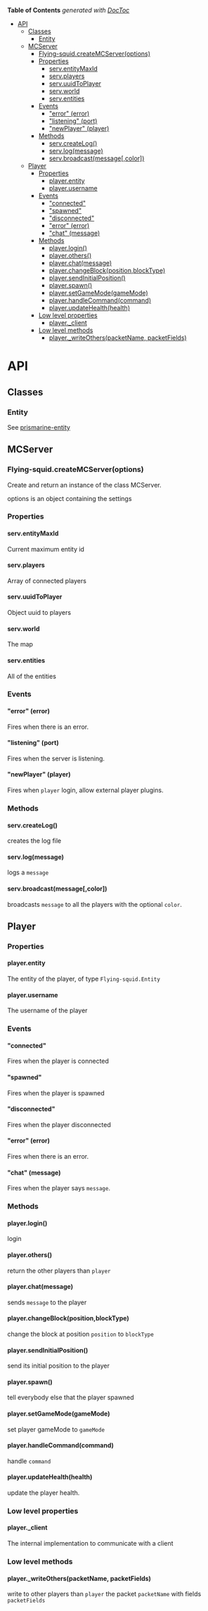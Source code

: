 <!-- START doctoc generated TOC please keep comment here to allow auto update -->
<!-- DON'T EDIT THIS SECTION, INSTEAD RE-RUN doctoc TO UPDATE -->
**Table of Contents**  *generated with [DocToc](https://github.com/thlorenz/doctoc)*

- [API](#api)
  - [Classes](#classes)
    - [Entity](#entity)
  - [MCServer](#mcserver)
    - [Flying-squid.createMCServer(options)](#flying-squidcreatemcserveroptions)
    - [Properties](#properties)
      - [serv.entityMaxId](#serventitymaxid)
      - [serv.players](#servplayers)
      - [serv.uuidToPlayer](#servuuidtoplayer)
      - [serv.world](#servworld)
      - [serv.entities](#serventities)
    - [Events](#events)
      - ["error" (error)](#error-error)
      - ["listening" (port)](#listening-port)
      - ["newPlayer" (player)](#newplayer-player)
    - [Methods](#methods)
      - [serv.createLog()](#servcreatelog)
      - [serv.log(message)](#servlogmessage)
      - [serv.broadcast(message[,color])](#servbroadcastmessagecolor)
  - [Player](#player)
    - [Properties](#properties-1)
      - [player.entity](#playerentity)
      - [player.username](#playerusername)
    - [Events](#events-1)
      - ["connected"](#connected)
      - ["spawned"](#spawned)
      - ["disconnected"](#disconnected)
      - ["error" (error)](#error-error-1)
      - ["chat" (message)](#chat-message)
    - [Methods](#methods-1)
      - [player.login()](#playerlogin)
      - [player.others()](#playerothers)
      - [player.chat(message)](#playerchatmessage)
      - [player.changeBlock(position,blockType)](#playerchangeblockpositionblocktype)
      - [player.sendInitialPosition()](#playersendinitialposition)
      - [player.spawn()](#playerspawn)
      - [player.setGameMode(gameMode)](#playersetgamemodegamemode)
      - [player.handleCommand(command)](#playerhandlecommandcommand)
      - [player.updateHealth(health)](#playerupdatehealthhealth)
    - [Low level properties](#low-level-properties)
      - [player._client](#player_client)
    - [Low level methods](#low-level-methods)
      - [player._writeOthers(packetName, packetFields)](#player_writeotherspacketname-packetfields)

<!-- END doctoc generated TOC please keep comment here to allow auto update -->

# API

## Classes

### Entity
See [prismarine-entity](https://github.com/PrismarineJS/prismarine-entity)

## MCServer

### Flying-squid.createMCServer(options)

Create and return an instance of the class MCServer.

options is an object containing the settings

### Properties

#### serv.entityMaxId

Current maximum entity id

#### serv.players

Array of connected players

#### serv.uuidToPlayer

Object uuid to players

#### serv.world

The map

#### serv.entities

All of the entities

### Events

#### "error" (error)

Fires when there is an error.

#### "listening" (port)

Fires when the server is listening.

#### "newPlayer" (player)

Fires when `player` login, allow external player plugins.

### Methods

#### serv.createLog()

creates the log file

#### serv.log(message)

logs a `message`

#### serv.broadcast(message[,color])

broadcasts `message` to all the players with the optional `color`.

## Player

### Properties

#### player.entity

The entity of the player, of type `Flying-squid.Entity`

#### player.username

The username of the player

### Events

#### "connected" 

Fires when the player is connected

#### "spawned"

Fires when the player is spawned

#### "disconnected"

Fires when the player disconnected

#### "error" (error)

Fires when there is an error.

#### "chat" (message)

Fires when the player says `message`.

### Methods

#### player.login()

login

#### player.others()

return the other players than `player`

#### player.chat(message)

sends `message` to the player

#### player.changeBlock(position,blockType)

change the block at position `position` to `blockType`

#### player.sendInitialPosition()

send its initial position to the player

#### player.spawn()

tell everybody else that the player spawned

#### player.setGameMode(gameMode)

set player gameMode to `gameMode`

#### player.handleCommand(command)

handle `command`

#### player.updateHealth(health)

update the player health.

### Low level properties

#### player._client

The internal implementation to communicate with a client

### Low level methods

#### player._writeOthers(packetName, packetFields)

write to other players than `player` the packet `packetName` with fields `packetFields`
